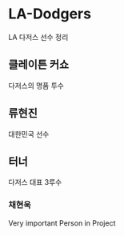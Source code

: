 # LA-Dodgers
LA 다저스 선수 정리

## 클레이튼 커쇼 ##
다저스의 명품 투수


## 류현진 ##
대한민국 선수

## 터너 ##
다저스 대표 3루수

### 채현욱 ###

Very important Person in Project
